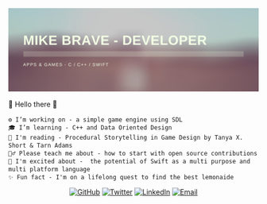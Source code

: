 <img src="https://raw.githubusercontent.com/michaelbrave/michaelbrave/master/gh-header-image-MikeBrave.png" alt="banner that says Mike Brave - Developer">
  
👋 Hello there 👋

    ⚙️ I’m working on - a simple game engine using SDL
    🎓 I’m learning - C++ and Data Oriented Design
    📖 I'm reading - Procedural Storytelling in Game Design by Tanya X. Short & Tarn Adams
    🙋‍♂️ Please teach me about - how to start with open source contributions
    🤩 I'm excited about -  the potential of Swift as a multi purpose and multi platform language 
    ✨ Fun fact - I'm on a lifelong quest to find the best lemonaide

<p align="center">
	<a href="https://github.com/michaelbrave"><img src="https://img.shields.io/github/followers/michaelbrave.svg?label=GitHub&style=social" alt="GitHub"></a>
	<a href="https://twitter.com/somebravedude"><img src="https://img.shields.io/twitter/follow/somebravedude?label=Twitter&style=social" alt="Twitter"></a>
	<a href="https://www.linkedin.com/in/mikebrave"><img src="https://img.shields.io/badge/LinkedIn--_.svg?style=social&logo=linkedin" alt="LinkedIn"></a>
    <a href="mailto:michaelbrave@outlook.com"><img src="https://img.shields.io/badge/Email-michaelbrave@outlook.com-lightgrey" alt="Email"></a>
</p>